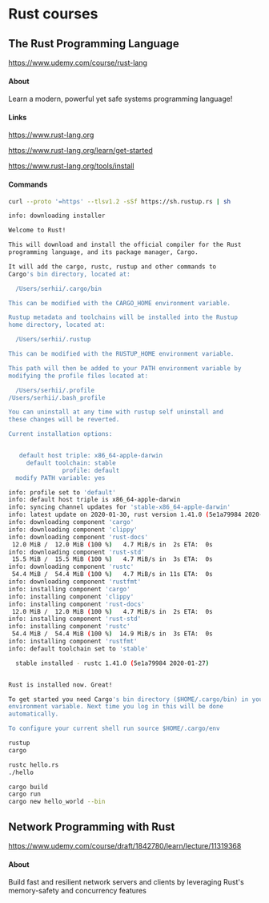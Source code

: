 # Rust courses

## The Rust Programming Language

https://www.udemy.com/course/rust-lang

#### About

Learn a modern, powerful yet safe systems programming language!

#### Links

https://www.rust-lang.org

https://www.rust-lang.org/learn/get-started

https://www.rust-lang.org/tools/install

#### Commands

```bash
curl --proto '=https' --tlsv1.2 -sSf https://sh.rustup.rs | sh
```
```bash
info: downloading installer

Welcome to Rust!

This will download and install the official compiler for the Rust
programming language, and its package manager, Cargo.

It will add the cargo, rustc, rustup and other commands to
Cargo's bin directory, located at:

  /Users/serhii/.cargo/bin

This can be modified with the CARGO_HOME environment variable.

Rustup metadata and toolchains will be installed into the Rustup
home directory, located at:

  /Users/serhii/.rustup

This can be modified with the RUSTUP_HOME environment variable.

This path will then be added to your PATH environment variable by
modifying the profile files located at:

  /Users/serhii/.profile
/Users/serhii/.bash_profile

You can uninstall at any time with rustup self uninstall and
these changes will be reverted.

Current installation options:


   default host triple: x86_64-apple-darwin
     default toolchain: stable
               profile: default
  modify PATH variable: yes
```
```bash
info: profile set to 'default'
info: default host triple is x86_64-apple-darwin
info: syncing channel updates for 'stable-x86_64-apple-darwin'
info: latest update on 2020-01-30, rust version 1.41.0 (5e1a79984 2020-01-27)
info: downloading component 'cargo'
info: downloading component 'clippy'
info: downloading component 'rust-docs'
 12.0 MiB /  12.0 MiB (100 %)   4.7 MiB/s in  2s ETA:  0s
info: downloading component 'rust-std'
 15.5 MiB /  15.5 MiB (100 %)   4.7 MiB/s in  3s ETA:  0s
info: downloading component 'rustc'
 54.4 MiB /  54.4 MiB (100 %)   4.7 MiB/s in 11s ETA:  0s
info: downloading component 'rustfmt'
info: installing component 'cargo'
info: installing component 'clippy'
info: installing component 'rust-docs'
 12.0 MiB /  12.0 MiB (100 %)   4.7 MiB/s in  2s ETA:  0s
info: installing component 'rust-std'
info: installing component 'rustc'
 54.4 MiB /  54.4 MiB (100 %)  14.9 MiB/s in  3s ETA:  0s
info: installing component 'rustfmt'
info: default toolchain set to 'stable'

  stable installed - rustc 1.41.0 (5e1a79984 2020-01-27)


Rust is installed now. Great!

To get started you need Cargo's bin directory ($HOME/.cargo/bin) in your PATH
environment variable. Next time you log in this will be done
automatically.

To configure your current shell run source $HOME/.cargo/env
```
```bash
rustup
cargo
```

```bash
rustc hello.rs
./hello
```
```bash
cargo build
cargo run
cargo new hello_world --bin
```


## Network Programming with Rust

https://www.udemy.com/course/draft/1842780/learn/lecture/11319368

#### About

Build fast and resilient network servers and clients by leveraging Rust's memory-safety and concurrency features

